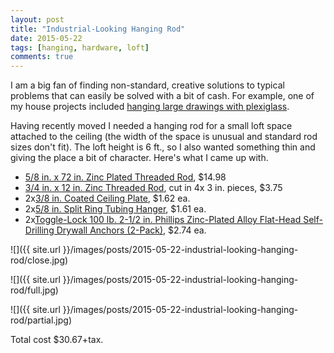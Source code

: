 ```yaml
---
layout: post
title: "Industrial-Looking Hanging Rod"
date: 2015-05-22
tags: [hanging, hardware, loft]
comments: true
---
```

I am a big fan of finding non-standard, creative solutions to typical problems that can easily be solved with a bit of cash. For example, one of my house projects included [hanging large drawings with plexiglass](/2007/12/18/big-frame-hanging.html).

Having recently moved I needed a hanging rod for a small loft space attached to the ceiling (the width of the space is unusual and standard rod sizes don't fit). The loft height is 6 ft., so I also wanted something thin and giving the place a bit of character. Here's what I came up with.

* [5/8 in. x 72 in. Zinc Plated Threaded Rod](http://www.homedepot.com/p/Crown-Bolt-Everbilt-5-8-in-x-72-in-Zinc-Plated-Threaded-Rod-800837/204325653), $14.98
* [3/4 in. x 12 in. Zinc Threaded Rod](http://www.homedepot.com/p/Unbranded-3-4-in-x-12-in-Zinc-Threaded-Rod-00984/202183464), cut in 4x 3 in. pieces, $3.75
* 2x[3/8 in. Coated Ceiling Plate](http://www.homedepot.com/p/Cramik-Enterprises-3-8-in-Coated-Ceiling-Plate-2102A/100147731), $1.62 ea.
* 2x[5/8 in. Split Ring Tubing Hanger](http://www.homedepot.com/p/Cramik-Enterprises-3-4-in-Split-Ring-Tubing-Hanger-21003/100202040), $1.61 ea.
* 2x[Toggle-Lock 100 lb. 2-1/2 in. Phillips Zinc-Plated Alloy Flat-Head Self-Drilling Drywall Anchors (2-Pack)](http://www.homedepot.com/p/E-Z-Ancor-Toggle-Lock-100-lb-2-1-2-in-Phillips-Zinc-Plated-Alloy-Flat-Head-Self-Drilling-Drywall-Anchors-2-Pack-10006/100111355), $2.74 ea.

![]({{ site.url }}/images/posts/2015-05-22-industrial-looking-hanging-rod/close.jpg)

![]({{ site.url }}/images/posts/2015-05-22-industrial-looking-hanging-rod/full.jpg)

![]({{ site.url }}/images/posts/2015-05-22-industrial-looking-hanging-rod/partial.jpg)

Total cost $30.67+tax.
